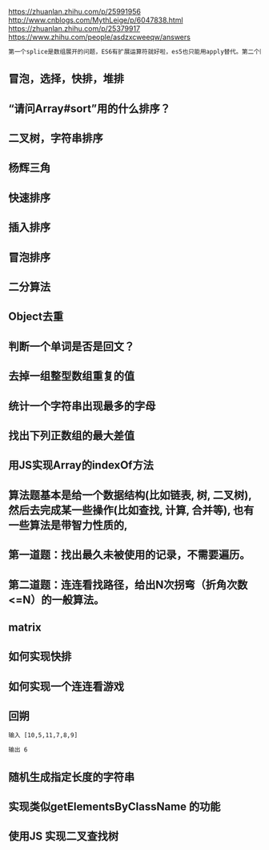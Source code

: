 

https://zhuanlan.zhihu.com/p/25991956
http://www.cnblogs.com/MythLeige/p/6047838.html
https://zhuanlan.zhihu.com/p/25379917
https://www.zhihu.com/people/asdzxcweeqw/answers

```html
第一个splice是数组展开的问题，ES6有扩展运算符就好啦，es5也只能用apply替代。第二个回文字，我觉得代码太冗余了，js的数组可以解决的问题没必要做个堆栈对象。
```
## 冒泡，选择，快排，堆排
## “请问Array#sort”用的什么排序？
## 二叉树，字符串排序
## 杨辉三角
## 快速排序
## 插入排序
## 冒泡排序
## 二分算法
## Object去重
## 判断一个单词是否是回文？
## 去掉一组整型数组重复的值
## 统计一个字符串出现最多的字母
## 找出下列正数组的最大差值
## 用JS实现Array的indexOf方法
## 算法题基本是给一个数据结构(比如链表, 树, 二叉树), 然后去完成某一些操作(比如查找, 计算, 合并等), 也有一些算法是带智力性质的, 
## 第一道题：找出最久未被使用的记录，不需要遍历。

## 第二道题：连连看找路径，给出N次拐弯（折角次数<=N）的一般算法。
## matrix
## 如何实现快排
## 如何实现一个连连看游戏
## 回朔

```html
输入 [10,5,11,7,8,9]
 
输出 6
```

## 随机生成指定长度的字符串
## 实现类似getElementsByClassName 的功能
## 使用JS 实现二叉查找树
